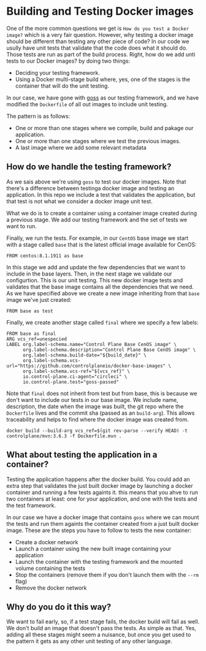 # Building and Testing Docker images

One of the more common questions we get is `How do you test a Docker image?` which is a very fair question. However, why testing a docker image should be different than testing any other piece of code? In our code we usully have unit tests that validate that the code does what it should do. Those tests are run as part of the build process. Right, how do we add unti tests to our Docker images? by doing two things:

* Deciding your testing framework.
* Using a Docker multi-stage build where, yes, one of the stages is the container that will do the unit testing.

In our case, we have gone with [goss](https://github.com/aelsabbahy/goss) as our testing framework, and we have modified the `Dockerfile` of all out images to include unit testing.

The pattern is as follows:

* One or more than one stages where we compile, build and pakage our application.
* One or more than one stages where we test the previous images.
* A last image where we add some relevant metadata

## How do we handle the testing framework?

As we sais above we're using `goss` to test our docker images. Note that there's a difference between testinga  docker image and testing an application. In this repo we include a test that validates the application, but that test is not what we consider a docker image unit test.

What we do is to create a container using a container image created during a previous stage. We add our testing framework and the set of tests we want to run.

Finally, we run the tests. For example, in our `CentOS` base image we start with a stage called `base` that is the latest official image available for CenOS: 

```
FROM centos:8.1.1911 as base
```

In this stage we add and update the few dependencies that we want to include in the base layers. Then, in the next stage we validate our configurtion. This is our unit testing. This new docker image tests and validates that the base image contains all the dependencies that we need. As we have specified above we create a new image inheriting from that `base` image we've just created:

```
FROM base as test
```

Finally, we create another stage called `final` where we specify a few labels:

```
FROM base as final
ARG vcs_ref=unespecied
LABEL org.label-schema.name="Control Plane Base CenOS image" \
      org.label-schema.description="Control Plane Base CenOS image" \
      org.label-schema.build-date="${build_date}" \
      org.label-schema.vcs-url="https://github.com/controlplaneio/docker-base-images" \
      org.label-schema.vcs-ref="${vcs_ref}" \
      io.control-plane.ci-agent="circleci" \
      io.control-plane.test="goss-passed"
```

Note that `final` does not inherit from test but from base, this is because we don't want to include our tests in our base image. We include name, description, the date when the image was built, the git repo where the `Dockerfile` lives and the commit sha (passed as an `build-arg`). This allows traceability and helps to find where the docker image was created from.

```
docker build --build-arg vcs_ref=$(git rev-parse --verify HEAD) -t controlplane/mvn:3.6.3 -f Dockerfile.mvn .
```

## What about testing the application in a container?

Testing the application happens after the docker build. You could add an extra step that validates the just built docker image by launching a docker container and running a few tests againts it. this means that you ahve to run two containers at least: one for your application, and one with the tests and the test framework.

In our case we have a docker image that contains `goss` where we can mount the tests and run them againts the container created from a just built docker image. These are the steps you have to follow to tests the new container:

* Create a docker network
* Launch a container using the new built image containing your application
* Launch the container with the testing framework and the mounted volume containing the tests
* Stop the containers (remove them if you don't launch them with the `--rm` flag)
* Remove the docker network 

## Why do you do it this way?

We want to fail early, so, if a test stage fails, the docker build will fail as well. We don't build an image that doesn't pass the tests. As simple as that. Yes, adding all these stages might seem a nuisance, but once you get used to the pattern it gets as any other unit testing of any other language.